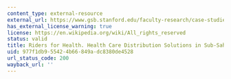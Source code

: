 ```yaml
---
content_type: external-resource
external_url: https://www.gsb.stanford.edu/faculty-research/case-studies/riders-health-health-care-distribution-solutions-sub-saharan-africa
has_external_license_warning: true
license: https://en.wikipedia.org/wiki/All_rights_reserved
status: valid
title: Riders for Health. Health Care Distribution Solutions in Sub-Saharan Africa
uid: 977f1db9-5542-4b66-849a-dc8380de4528
url_status_code: 200
wayback_url: ''
---
```

